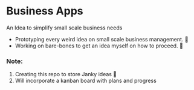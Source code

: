 # Business Apps
An Idea to simplify small scale business needs

- Prototyping every weird idea on small scale business management. 🤯
- Working on bare-bones to get an idea myself on how to proceed. 🤣

### Note:
1. Creating this repo to store Janky ideas 💯
2. Will incorporate a kanban board with plans and progress